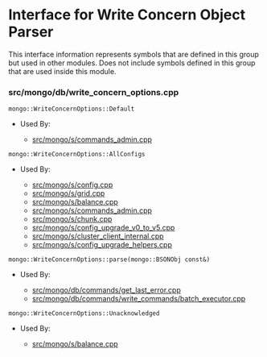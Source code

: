 
# Interface for Write Concern Object Parser
This interface information represents symbols that are defined in this group but used in other modules.  Does not include symbols defined in this group that are used inside this module.

### src/mongo/db/write\_concern\_options.cpp

<div></div>

    mongo::WriteConcernOptions::Default

- Used By:

    - [src/mongo/s/commands\_admin.cpp](../../../../sharding/mongos\_commands)

<div></div>

    mongo::WriteConcernOptions::AllConfigs

- Used By:

    - [src/mongo/s/config.cpp](../../../../sharding/cluster\_metadata\_management)
    - [src/mongo/s/grid.cpp](../../../../sharding/cluster\_metadata\_management)
    - [src/mongo/s/balance.cpp](../../../../sharding/balancer)
    - [src/mongo/s/commands\_admin.cpp](../../../../sharding/mongos\_commands)
    - [src/mongo/s/chunk.cpp](../../../../sharding/chunk\_management)
    - [src/mongo/s/config\_upgrade\_v0\_to\_v5.cpp](../../../../sharding/config\_metadata\_upgrade)
    - [src/mongo/s/cluster\_client\_internal.cpp](../../../../sharding/config\_metadata\_upgrade)
    - [src/mongo/s/config\_upgrade\_helpers.cpp](../../../../sharding/config\_metadata\_upgrade)

<div></div>

    mongo::WriteConcernOptions::parse(mongo::BSONObj const&)

- Used By:

    - [src/mongo/db/commands/get\_last\_error.cpp](../../../../queries/database\_commands)
    - [src/mongo/db/commands/write\_commands/batch\_executor.cpp](../../../../network/write\_commands)

<div></div>

    mongo::WriteConcernOptions::Unacknowledged

- Used By:

    - [src/mongo/s/balance.cpp](../../../../sharding/balancer)
